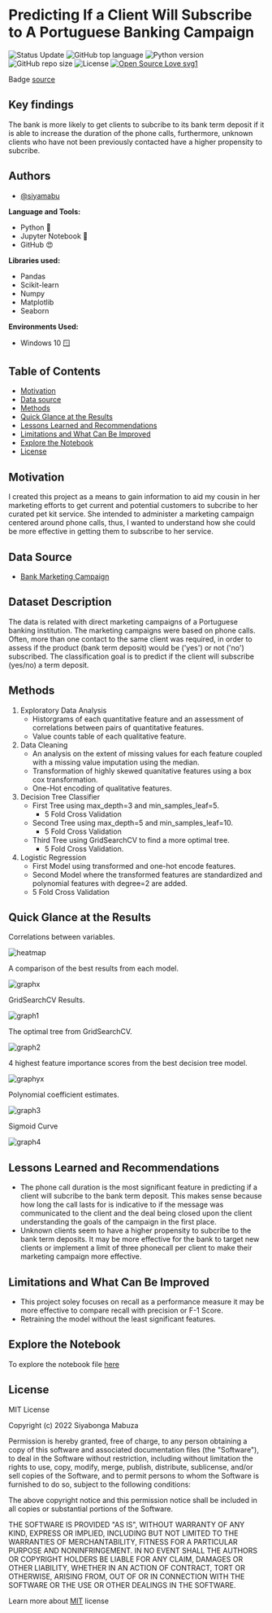 # Predicting If a Client Will Subscribe to A Portuguese Banking Campaign

![Status Update](https://img.shields.io/badge/Status-Complete-brightgreen) 
![GitHub top language](https://img.shields.io/github/languages/top/sverma1012/income-level?color=%23F37626&logo=Jupyter&logoColor=%23F37626&style=flat-square)
![Python version](https://img.shields.io/badge/Python%20version-3.10%2B-lightgrey)
![GitHub repo size](https://img.shields.io/github/repo-size/siyamabu/Portuguese-Banking-Campaign)
![License](https://img.shields.io/badge/License-MIT-green)
[![Open Source Love svg1](https://badges.frapsoft.com/os/v1/open-source.svg?v=103)](https://github.com/ellerbrock/open-source-badges/)

Badge [source](https://shields.io/)

## Key findings

The bank is more likely to get clients to subcribe to its bank term deposit if it is able to increase the duration of the phone calls, furthermore, unknown clients who have not been previously contacted have a higher propensity to subcribe. 

## Authors

- [@siyamabu](https://www.github.com/siyamabu)

**Language and Tools:**<br />
* Python :snake:
* Jupyter Notebook :notebook:
* GitHub :heart_eyes:

**Libraries used:**<br />
* Pandas
* Scikit-learn
* Numpy
* Matplotlib
* Seaborn

**Environments Used:**<br />
* Windows 10 🪟

## Table of Contents

  - [Motivation](#motivation)
  - [Data source](#data-source)
  - [Methods](#methods)
  - [Quick Glance at the Results](#quick-glance-at-the-results)
  - [Lessons Learned and Recommendations](#lessons-learned-and-recommendations)
  - [Limitations and What Can Be Improved](#limitations-and-what-can-be-improved)
  - [Explore the Notebook](#explore-the-notebook)
  - [License](#license)

## Motivation 

I created this project as a means to gain information to aid my cousin in her marketing efforts to get current and potential customers to subcribe to her curated pet kit service. She intended to administer a marketing campaign centered around phone calls, thus, I wanted to understand how she could be more effective in getting them to subscribe to her service. 

## Data Source

- [Bank Marketing Campaign](https://archive.ics.uci.edu/ml/datasets/Bank+Marketing)

## Dataset Description

The data is related with direct marketing campaigns of a Portuguese banking institution. The marketing campaigns were based on phone calls. Often, more than one contact to the same client was required, in order to assess if the product (bank term deposit) would be ('yes') or not ('no') subscribed. The classification goal is to predict if the client will subscribe (yes/no) a term deposit.

## Methods

1. Exploratory Data Analysis
    * Historgrams of each quantitative feature and an assessment of correlations between pairs of quantitative features. 
    * Value counts table of each qualitative feature. 
2. Data Cleaning
    * An analysis on the extent of missing values for each feature coupled with a missing value imputation using the median. 
    * Transformation of highly skewed quanitative features using a box cox transformation. 
    * One-Hot encoding of qualitative features. 
3. Decision Tree Classifier
   * First Tree using max_depth=3 and min_samples_leaf=5.
      * 5 Fold Cross Validation
   * Second Tree using max_depth=5 and min_samples_leaf=10.
      * 5 Fold Cross Validation
   * Third Tree using GridSearchCV to find a more optimal tree.
      * 5 Fold Cross Validation.
4. Logistic Regression 
   * First Model using transformed and one-hot encode features.
   * Second Model where the transformed features are standardized and polynomial features with degree=2 are added. 
   * 5 Fold Cross Validation

## Quick Glance at the Results

Correlations between variables.

![heatmap](pictures/correlation.png)

A comparison of the best results from each model.

![graphx](pictures/model_results.png)

GridSearchCV Results.

![graph1](pictures/grid_search.png) 

The optimal tree from GridSearchCV.

![graph2](pictures/optimal_tree.png)

4 highest feature importance scores from the best decision tree model.

![graphyx](pictures/feature.png) 

Polynomial coefficient estimates. 

![graph3](pictures/polynomial%20coefficient%20estimates.png)

Sigmoid Curve 

![graph4](pictures/sigmoid_curve.png)

## Lessons Learned and Recommendations
- The phone call duration is the most significant feature in predicting if a client will subcribe to the bank term deposit. This makes sense because how long the call lasts for is indicative to if the message was communicated to the client and the deal being closed upon the client understanding the goals of the campaign in the first place. 
- Unknown clients seem to have a higher propensity to subcribe to the bank term deposits. It may be more effective for the bank to target new clients or implement a limit of three phonecall per client to make their marketing campaign more effective. 

## Limitations and What Can Be Improved
-  This project soley focuses on recall as a performance measure  it may be more effective to compare recall with precision or F-1 Score. 
-  Retraining the model without the least significant features.

## Explore the Notebook

To explore the notebook file [here](https://github.com/siyamabu/Life-Expectancy/blob/main/life_expectancy_prediction.ipynb)

## License

MIT License

Copyright (c) 2022 Siyabonga Mabuza

Permission is hereby granted, free of charge, to any person obtaining a copy
of this software and associated documentation files (the "Software"), to deal
in the Software without restriction, including without limitation the rights
to use, copy, modify, merge, publish, distribute, sublicense, and/or sell
copies of the Software, and to permit persons to whom the Software is
furnished to do so, subject to the following conditions:

The above copyright notice and this permission notice shall be included in all
copies or substantial portions of the Software.

THE SOFTWARE IS PROVIDED "AS IS", WITHOUT WARRANTY OF ANY KIND, EXPRESS OR
IMPLIED, INCLUDING BUT NOT LIMITED TO THE WARRANTIES OF MERCHANTABILITY,
FITNESS FOR A PARTICULAR PURPOSE AND NONINFRINGEMENT. IN NO EVENT SHALL THE
AUTHORS OR COPYRIGHT HOLDERS BE LIABLE FOR ANY CLAIM, DAMAGES OR OTHER
LIABILITY, WHETHER IN AN ACTION OF CONTRACT, TORT OR OTHERWISE, ARISING FROM,
OUT OF OR IN CONNECTION WITH THE SOFTWARE OR THE USE OR OTHER DEALINGS IN THE
SOFTWARE.

Learn more about [MIT](https://choosealicense.com/licenses/mit/) license

